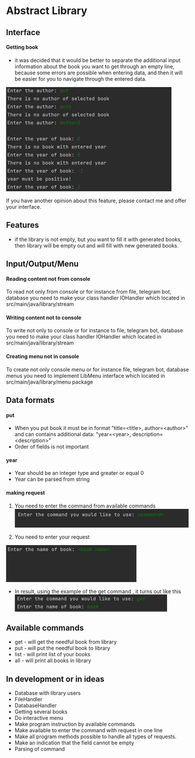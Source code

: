 # Abstract Library

## Interface
#### Getting book
- it was decided that it would be better to separate the additional input information about the book you want to get through an empty line, because some errors are possible when entering data, and then it will be easier for you to navigate through the entered data.

![img.png](img.png)

If you have another opinion about this feature, please contact me and offer your interface.

## Features
- if the library is not empty, but you want to fill it with generated books, then library will be empty out and will fill with new generated books.

## Input/Output/Menu
#### Reading content not from console
To read not only from console or for instance from file, telegram bot, database you need to make your class handler IOHandler which located in src/main/java/library/stream
#### Writing content not to console
To write not only to console or for instance to file, telegram bot, database you need to make your class handler IOHandler which located in src/main/java/library/stream
#### Creating menu not in console
To create not only console menu or for instance file, telegram bot, database menus you need to implement LibMenu interface which located in src/main/java/library/menu package
## Data formats
#### put
- When you put book it must be in format "title=\<title>, author=\<author>" and can contains additional data: "year=\<year>, description=\<description>"
- Order of fields is not important
#### year
- Year should be an integer type and greater or equal 0
- Year can be parsed from string
#### making request
1. You need to enter the command from available commands
![img_3.png](img_3.png)

2. You need to enter your request

![img_2.png](img_2.png)

- In result, using the example of the get command , it turns out like this
![img_1.png](img_1.png)

## Available commands
- get - will get the needful book from library
- put - will put the needful book to library
- list - will print list of your books
- all - will print all books in library

## In development or in ideas
- Database with library users
- FileHandler
- DatabaseHandler
- Getting several books
- Do interactive menu
- Make program instruction by available commands
- Make available to enter the command with request in one line
- Make all program methods possible to handle all types of requests.
- Make an indication that the field cannot be empty
- Parsing of command
